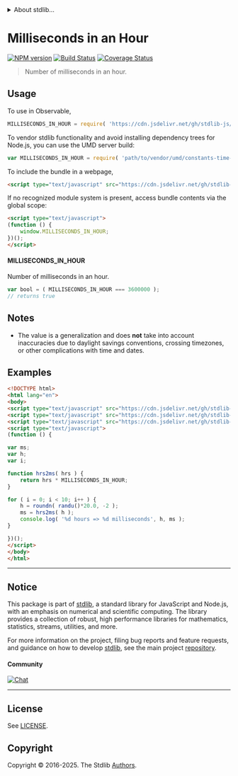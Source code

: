 <!--

@license Apache-2.0

Copyright (c) 2018 The Stdlib Authors.

Licensed under the Apache License, Version 2.0 (the "License");
you may not use this file except in compliance with the License.
You may obtain a copy of the License at

   http://www.apache.org/licenses/LICENSE-2.0

Unless required by applicable law or agreed to in writing, software
distributed under the License is distributed on an "AS IS" BASIS,
WITHOUT WARRANTIES OR CONDITIONS OF ANY KIND, either express or implied.
See the License for the specific language governing permissions and
limitations under the License.

-->


<details>
  <summary>
    About stdlib...
  </summary>
  <p>We believe in a future in which the web is a preferred environment for numerical computation. To help realize this future, we've built stdlib. stdlib is a standard library, with an emphasis on numerical and scientific computation, written in JavaScript (and C) for execution in browsers and in Node.js.</p>
  <p>The library is fully decomposable, being architected in such a way that you can swap out and mix and match APIs and functionality to cater to your exact preferences and use cases.</p>
  <p>When you use stdlib, you can be absolutely certain that you are using the most thorough, rigorous, well-written, studied, documented, tested, measured, and high-quality code out there.</p>
  <p>To join us in bringing numerical computing to the web, get started by checking us out on <a href="https://github.com/stdlib-js/stdlib">GitHub</a>, and please consider <a href="https://opencollective.com/stdlib">financially supporting stdlib</a>. We greatly appreciate your continued support!</p>
</details>

# Milliseconds in an Hour

[![NPM version][npm-image]][npm-url] [![Build Status][test-image]][test-url] [![Coverage Status][coverage-image]][coverage-url] <!-- [![dependencies][dependencies-image]][dependencies-url] -->

> Number of milliseconds in an hour.



<section class="usage">

## Usage

To use in Observable,

```javascript
MILLISECONDS_IN_HOUR = require( 'https://cdn.jsdelivr.net/gh/stdlib-js/constants-time-milliseconds-in-hour@umd/browser.js' )
```

To vendor stdlib functionality and avoid installing dependency trees for Node.js, you can use the UMD server build:

```javascript
var MILLISECONDS_IN_HOUR = require( 'path/to/vendor/umd/constants-time-milliseconds-in-hour/index.js' )
```

To include the bundle in a webpage,

```html
<script type="text/javascript" src="https://cdn.jsdelivr.net/gh/stdlib-js/constants-time-milliseconds-in-hour@umd/browser.js"></script>
```

If no recognized module system is present, access bundle contents via the global scope:

```html
<script type="text/javascript">
(function () {
    window.MILLISECONDS_IN_HOUR;
})();
</script>
```

#### MILLISECONDS_IN_HOUR

Number of milliseconds in an hour.

```javascript
var bool = ( MILLISECONDS_IN_HOUR === 3600000 );
// returns true
```

</section>

<!-- /.usage -->

<section class="notes">

## Notes

-   The value is a generalization and does **not** take into account inaccuracies due to daylight savings conventions, crossing timezones, or other complications with time and dates.

</section>

<!-- /.notes -->

<section class="examples">

## Examples

<!-- eslint no-undef: "error" -->

```html
<!DOCTYPE html>
<html lang="en">
<body>
<script type="text/javascript" src="https://cdn.jsdelivr.net/gh/stdlib-js/random-base-randu@umd/browser.js"></script>
<script type="text/javascript" src="https://cdn.jsdelivr.net/gh/stdlib-js/math-base-special-roundn@umd/browser.js"></script>
<script type="text/javascript" src="https://cdn.jsdelivr.net/gh/stdlib-js/constants-time-milliseconds-in-hour@umd/browser.js"></script>
<script type="text/javascript">
(function () {

var ms;
var h;
var i;

function hrs2ms( hrs ) {
    return hrs * MILLISECONDS_IN_HOUR;
}

for ( i = 0; i < 10; i++ ) {
    h = roundn( randu()*20.0, -2 );
    ms = hrs2ms( h );
    console.log( '%d hours => %d milliseconds', h, ms );
}

})();
</script>
</body>
</html>
```

</section>

<!-- /.examples -->

<!-- Section for related `stdlib` packages. Do not manually edit this section, as it is automatically populated. -->

<section class="related">

</section>

<!-- /.related -->

<!-- Section for all links. Make sure to keep an empty line after the `section` element and another before the `/section` close. -->


<section class="main-repo" >

* * *

## Notice

This package is part of [stdlib][stdlib], a standard library for JavaScript and Node.js, with an emphasis on numerical and scientific computing. The library provides a collection of robust, high performance libraries for mathematics, statistics, streams, utilities, and more.

For more information on the project, filing bug reports and feature requests, and guidance on how to develop [stdlib][stdlib], see the main project [repository][stdlib].

#### Community

[![Chat][chat-image]][chat-url]

---

## License

See [LICENSE][stdlib-license].


## Copyright

Copyright &copy; 2016-2025. The Stdlib [Authors][stdlib-authors].

</section>

<!-- /.stdlib -->

<!-- Section for all links. Make sure to keep an empty line after the `section` element and another before the `/section` close. -->

<section class="links">

[npm-image]: http://img.shields.io/npm/v/@stdlib/constants-time-milliseconds-in-hour.svg
[npm-url]: https://npmjs.org/package/@stdlib/constants-time-milliseconds-in-hour

[test-image]: https://github.com/stdlib-js/constants-time-milliseconds-in-hour/actions/workflows/test.yml/badge.svg?branch=main
[test-url]: https://github.com/stdlib-js/constants-time-milliseconds-in-hour/actions/workflows/test.yml?query=branch:main

[coverage-image]: https://img.shields.io/codecov/c/github/stdlib-js/constants-time-milliseconds-in-hour/main.svg
[coverage-url]: https://codecov.io/github/stdlib-js/constants-time-milliseconds-in-hour?branch=main

<!--

[dependencies-image]: https://img.shields.io/david/stdlib-js/constants-time-milliseconds-in-hour.svg
[dependencies-url]: https://david-dm.org/stdlib-js/constants-time-milliseconds-in-hour/main

-->

[chat-image]: https://img.shields.io/gitter/room/stdlib-js/stdlib.svg
[chat-url]: https://app.gitter.im/#/room/#stdlib-js_stdlib:gitter.im

[stdlib]: https://github.com/stdlib-js/stdlib

[stdlib-authors]: https://github.com/stdlib-js/stdlib/graphs/contributors

[umd]: https://github.com/umdjs/umd
[es-module]: https://developer.mozilla.org/en-US/docs/Web/JavaScript/Guide/Modules

[deno-url]: https://github.com/stdlib-js/constants-time-milliseconds-in-hour/tree/deno
[deno-readme]: https://github.com/stdlib-js/constants-time-milliseconds-in-hour/blob/deno/README.md
[umd-url]: https://github.com/stdlib-js/constants-time-milliseconds-in-hour/tree/umd
[umd-readme]: https://github.com/stdlib-js/constants-time-milliseconds-in-hour/blob/umd/README.md
[esm-url]: https://github.com/stdlib-js/constants-time-milliseconds-in-hour/tree/esm
[esm-readme]: https://github.com/stdlib-js/constants-time-milliseconds-in-hour/blob/esm/README.md
[branches-url]: https://github.com/stdlib-js/constants-time-milliseconds-in-hour/blob/main/branches.md

[stdlib-license]: https://raw.githubusercontent.com/stdlib-js/constants-time-milliseconds-in-hour/main/LICENSE

</section>

<!-- /.links -->
